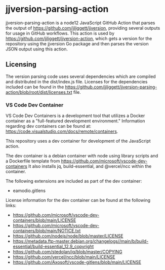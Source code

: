 # jjversion-parsing-action

jjversion-parsing-action is a node12 JavaScript GitHub Action that parses the output of <https://github.com/jjliggett/jjversion>, providing several outputs for usage in GitHub workflows. This action is used by <https://github.com/jjliggett/jjversion-action>, which gets a version for the repository using the jjversion Go package and then parses the version JSON output using this action.

## Licensing

The version parsing code uses several dependencies which are compiled and distributed in the dist/index.js file. Licenses for the dependencies included can be found in the <https://github.com/jjliggett/jjversion-parsing-action/blob/root/dist/licenses.txt> file.

### VS Code Dev Container

VS Code Dev Containers is a development tool that utilizes a Docker container as a "full-featured development environment." Information regarding dev containers can be found at: <https://code.visualstudio.com/docs/remote/containers>.

This repository uses a dev container for development of the JavaScript action.

The dev container is a debian container with node using library scripts and a Dockerfile template from <https://github.com/microsoft/vscode-dev-containers> It also installs jq, build-essential, and @vercel/ncc within the container.

The following extensions are included as part of the dev container:

- eamodio.gitlens

License information for the dev container can be found at the following links:

- <https://github.com/microsoft/vscode-dev-containers/blob/main/LICENSE>
- <https://github.com/microsoft/vscode-dev-containers/blob/main/NOTICE.txt>
- <https://github.com/nodejs/node/blob/master/LICENSE>
- <https://metadata.ftp-master.debian.org/changelogs//main/b/build-essential/build-essential_12.9_copyright>
- <https://github.com/stedolan/jq/blob/master/COPYING>
- <https://github.com/vercel/ncc/blob/main/LICENSE>
- <https://github.com/Axosoft/vscode-gitlens/blob/main/LICENSE>
